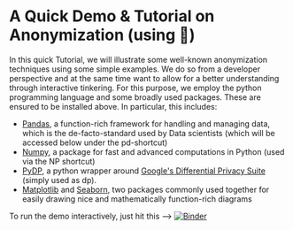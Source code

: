 # A Quick Demo & Tutorial on Anonymization (using 🐍)

In this quick Tutorial, we will illustrate some well-known anonymization techniques using some simple examples. We do so from a developer perspective and at the same time want to allow for a better understanding through interactive tinkering. For this purpose, we employ the python programming language and some broadly used packages. These are ensured to be installed above. In particular, this includes:

* [Pandas](https://pandas.pydata.org/), a function-rich framework for handling and managing data, which is the de-facto-standard used by Data scientists (which will be accessed below under the pd-shortcut)
* [Numpy](https://numpy.org/), a package for fast and advanced computations in Python (used via the NP shortcut)
* [PyDP](https://github.com/OpenMined/PyDP), a python wrapper around [Google's Differential Privacy Suite](https://github.com/google/differential-privacy) (simply used as dp).
* [Matplotlib](https://matplotlib.org/) and [Seaborn](https://seaborn.pydata.org/), two packages commonly used together for easily drawing nice and mathematically function-rich diagrams

To run the demo interactively, just hit this --> [![Binder](https://mybinder.org/badge_logo.svg)](https://mybinder.org/v2/gh/fpallas/DiffPriv-demo/HEAD?filepath=DiffPriv-demo.ipynb)
